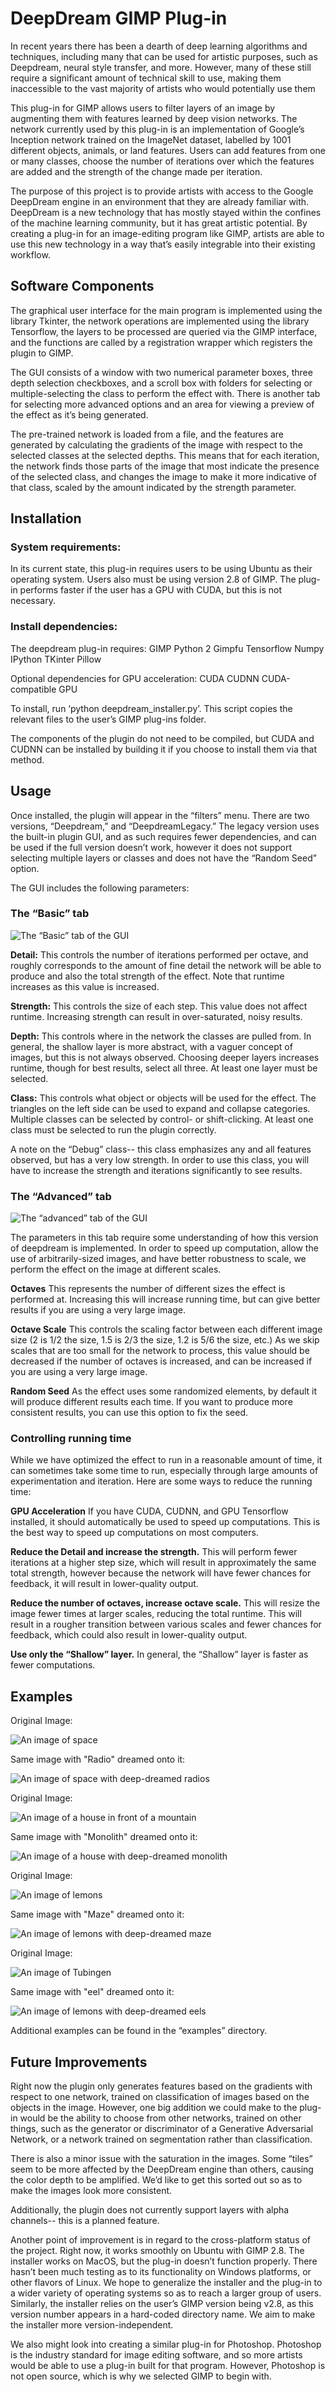 # DeepDream GIMP Plug-in

In recent years there has been a dearth of deep learning algorithms and techniques, including many that can be used for artistic purposes, such as Deepdream, neural style transfer, and more. However, many of these still require a significant amount of technical skill to use, making them inaccessible to the vast majority of artists who would potentially use them

This plug-in for GIMP allows users to filter layers of an image by augmenting them with features learned by deep vision networks. The network currently used by this plug-in is an implementation of Google’s Inception network trained on the ImageNet dataset, labelled by 1001 different objects, animals, or land features. Users can add features from one or many classes, choose the number of iterations over which the features are added and the strength of the change made per iteration. 

The purpose of this project is to provide artists with access to the Google DeepDream engine in an environment that they are already familiar with. DeepDream is a new technology that has mostly stayed within the confines of the machine learning community, but it has great artistic potential. By creating a plug-in for an image-editing program like GIMP, artists are able to use this new technology in a way that’s easily integrable into their existing workflow.

## Software Components

The graphical user interface for the main program is implemented using the library Tkinter, the network operations are implemented using the library Tensorflow, the layers to be processed are queried via the GIMP interface, and the functions are called by a registration wrapper which registers the plugin to GIMP.

The GUI consists of a window with two numerical parameter boxes, three depth selection checkboxes, and a scroll box with folders for selecting or multiple-selecting the class to perform the effect with. There is another tab for selecting more advanced options and an area for viewing a preview of the effect as it’s being generated.

The pre-trained network is loaded from a file, and the features are generated by calculating the gradients of the image with respect to the selected classes at the selected depths. This means that for each iteration, the network finds those parts of the image that most indicate the presence of the selected class, and changes the image to make it more indicative of that class, scaled by the amount indicated by the strength parameter.

## Installation

### System requirements:

In its current state, this plug-in requires users to be using Ubuntu as their operating system. Users also must be using version 2.8 of GIMP. The plug-in performs faster if the user has a GPU with CUDA, but this is not necessary.

### Install dependencies:

The deepdream plug-in requires:
GIMP
Python 2
Gimpfu
Tensorflow
Numpy
IPython
TKinter
Pillow

Optional dependencies for GPU acceleration:
CUDA
CUDNN
CUDA-compatible GPU

To install, run ‘python deepdream_installer.py’. This script copies the relevant files to the user’s GIMP plug-ins folder. 

The components of the plugin do not need to be compiled, but CUDA and CUDNN can be installed by building it if you choose to install them via that method.

## Usage

Once installed, the plugin will appear in the “filters” menu. There are two versions, “Deepdream,” and “DeepdreamLegacy.” The legacy version uses the built-in plugin GUI, and as such requires fewer dependencies, and can be used if the full version doesn’t work, however it does not support selecting multiple layers or classes and does not have the “Random Seed” option.


The GUI includes the following parameters:

### The “Basic” tab

![The “Basic” tab of the GUI](../docs/ui_basic.png)

**Detail:** 
This controls the number of iterations performed per octave, and roughly corresponds to the amount of fine detail the network will be able to produce and also the total strength of the effect. Note that runtime increases as this value is increased.

**Strength:** 
This controls the size of each step. This value does not affect runtime. Increasing strength can result in over-saturated, noisy results.

**Depth:**
This controls where in the network the classes are pulled from. In general, the shallow layer is more abstract, with a vaguer concept of images, but this is not always observed. Choosing deeper layers increases runtime, though for best results, select all three. At least one layer must be selected.

**Class:**
This controls what object or objects will be used for the effect. The triangles on the left side can be used to expand and collapse categories. Multiple classes can be selected by control- or shift-clicking. At least one class must be selected to run the plugin correctly. 

A note on the “Debug” class-- this class emphasizes any and all features observed, but has a very low strength. In order to use this class, you will have to increase the strength and iterations significantly to see results.

### The “Advanced” tab

![The “advanced” tab of the GUI](../docs/ui_advanced.png)

The parameters in this tab require some understanding of how this version of deepdream is implemented. In order to speed up computation, allow the use of arbitrarily-sized images, and have better robustness to scale, we perform the effect on the image at different scales.

**Octaves**
This represents the number of different sizes the effect is performed at. Increasing this will increase running time, but can give better results if you are using a very large image.

**Octave Scale**
This controls the scaling factor between each different image size (2 is 1/2 the size, 1.5 is 2/3 the size, 1.2 is 5/6 the size, etc.) As we skip scales that are too small for the network to process, this value should be decreased if the number of octaves is increased, and can be increased if you are using a very large image. 

**Random Seed**
As the effect uses some randomized elements, by default it will produce different results each time. If you want to produce more consistent results, you can use this option to fix the seed.

### Controlling running time
While we have optimized the effect to run in a reasonable amount of time, it can sometimes take some time to run, especially through large amounts of experimentation and iteration. Here are some ways to reduce the running time:

**GPU Acceleration**
If you have CUDA, CUDNN, and GPU Tensorflow installed, it should automatically be used to speed up computations. This is the best way to speed up computations on most computers.

**Reduce the Detail and increase the strength.** This will perform fewer iterations at a higher step size, which will result in approximately the same total strength, however because the network will have fewer chances for feedback, it will result in lower-quality output.

**Reduce the number of octaves, increase octave scale.** This will resize the image fewer times at larger scales, reducing the total runtime. This will result in a rougher transition between various scales and fewer chances for feedback, which could also result in lower-quality output.

**Use only the “Shallow” layer.** In general, the “Shallow” layer is faster as fewer computations.

## Examples

Original Image:

![An image of space](../examples/space.png)

Same image with "Radio" dreamed onto it:

![An image of space with deep-dreamed radios](../examples/space_radio.png)

Original Image:

![An image of a house in front of a mountain](../examples/house.jpg)

Same image with "Monolith" dreamed onto it:

![An image of a house with deep-dreamed monolith](examples/house_monolith.jpg)

Original Image:

![An image of lemons](../examples/lemons.png)

Same image with "Maze" dreamed onto it:

![An image of lemons with deep-dreamed maze](../examples/lemons_maze.png)

Original Image:

![An image of Tubingen](../examples/tubingen.jpg)

Same image with "eel" dreamed onto it:

![An image of lemons with deep-dreamed eels](../examples/tubingen_eel.jpg)

Additional examples can be found in the “examples” directory.

## Future Improvements

Right now the plugin only generates features based on the gradients with respect to one network, trained on classification of images based on the objects in the image. However, one big addition we could make to the plug-in would be the ability to choose from other networks, trained on other things, such as the generator or discriminator of a Generative Adversarial Network, or a network trained on segmentation rather than classification.

There is also a minor issue with the saturation in the images. Some “tiles” seem to be more affected by the DeepDream engine than others, causing the color depth to be amplified. We’d like to get this sorted out so as to make the images look more consistent.

Additionally, the plugin does not currently support layers with alpha channels-- this is a planned feature.

Another point of improvement is in regard to the cross-platform status of the project. Right now, it works smoothly on Ubuntu with GIMP 2.8. The installer works on MacOS, but the plug-in doesn’t function properly. There hasn’t been much testing as to its functionality on Windows platforms, or other flavors of Linux. We hope to generalize the installer and the plug-in to a wider variety of operating systems so as to reach a larger group of users. Similarly, the installer relies on the user’s GIMP version being v2.8, as this version number appears in a hard-coded directory name. We aim to make the installer more version-independent.

We also might look into creating a similar plug-in for Photoshop. Photoshop is the industry standard for image editing software, and so more artists would be able to use a plug-in built for that program. However, Photoshop is not open source, which is why we selected GIMP to begin with.
